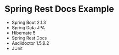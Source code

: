  # Spring Rest Docs Example 

- Spring Boot 2.1.3
- Spring Data JPA
- Hibernate 5
- Spring Rest Docs
- Asciidoctor 1.5.9.2
- JUnit
